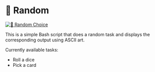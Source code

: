 # 🎲 Random

[![🎲 Random Choice](https://github.com/HarryVasanth/random/actions/workflows/run.yml/badge.svg)](https://github.com/HarryVasanth/random/actions/workflows/run.yml)

This is a simple Bash script that does a random task and displays the corresponding output using ASCII art.

Currently available tasks:

- Roll a dice
- Pick a card

